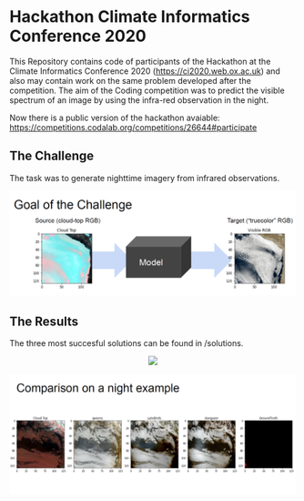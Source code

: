 # Hackathon Climate Informatics Conference 2020
This Repository contains code of participants of the Hackathon at the Climate Informatics Conference 2020 (https://ci2020.web.ox.ac.uk) and also may contain work on the same problem developed after the competition. The aim of the Coding competition was to predict the visible spectrum of an image by using the infra-red observation in the night.

Now there is a public version of the hackathon avaiable: https://competitions.codalab.org/competitions/26644#participate

## The Challenge
The task was to generate nighttime imagery from infrared observations.
<p align="center">
  <img src="images/challenge_goal.png" />
</p>

## The Results
The three most succesful solutions can be found in /solutions.

<p align="center">
  <img src="images/reslts_hackathon_ci.png" />
</p>

<p align="center">
  <img src="images/comparison_night.png" />
</p>